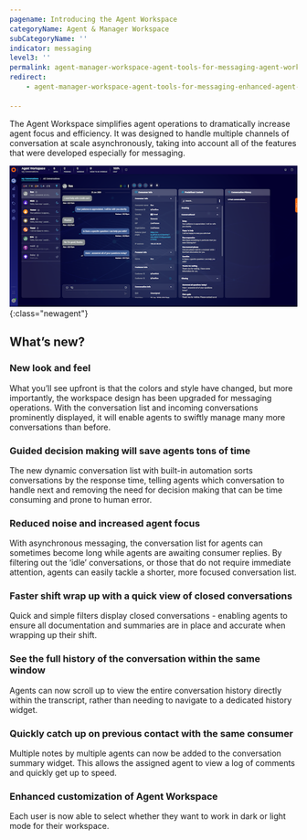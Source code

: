 ```yaml
---
pagename: Introducing the Agent Workspace
categoryName: Agent & Manager Workspace
subCategoryName: ''
indicator: messaging
level3: ''
permalink: agent-manager-workspace-agent-tools-for-messaging-agent-workspace-for-messaging-the-agent-workspace.html
redirect:
    - agent-manager-workspace-agent-tools-for-messaging-enhanced-agent-workspace-for-messaging-the-agent-workspace.html

---
```

The Agent Workspace simplifies agent operations to dramatically increase agent focus and efficiency. It was designed to handle multiple channels of conversation at scale asynchronously, taking into account all of the features that were developed especially for messaging.

![alt text](/img/new-agent-workspace-5.png){:class="newagent"}

## What’s new?

### New look and feel

What you’ll see upfront is that the colors and style have changed, but more importantly, the workspace design has been upgraded for messaging operations. With the conversation list and incoming conversations prominently displayed, it will enable agents to swiftly manage many more conversations than before.

### Guided decision making will save agents tons of time

The new dynamic conversation list with built-in automation sorts conversations by the response time, telling agents which conversation to handle next and removing the need for decision making that can be time consuming and prone to human error.

### Reduced noise and increased agent focus

With asynchronous messaging, the conversation list for agents can sometimes become long while agents are awaiting consumer replies. By filtering out the ‘idle’ conversations, or those that do not require immediate attention, agents can easily tackle a shorter, more focused conversation list.

### Faster shift wrap up with a quick view of closed conversations

Quick and simple filters display closed conversations - enabling agents to ensure all documentation and summaries are in place and accurate when wrapping up their shift.

### See the full history of the conversation within the same window

Agents can now scroll up to view the entire conversation history directly within the transcript, rather than needing to navigate to a dedicated history widget.

### Quickly catch up on previous contact with the same consumer

Multiple notes by multiple agents can now be added to the conversation summary widget. This allows the assigned agent to view a log of comments and quickly get up to speed.

### Enhanced customization of Agent Workspace 

Each user is now able to select whether they want to work in dark or light mode for their workspace.
